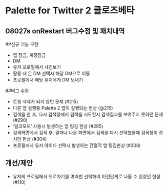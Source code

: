 # Palette for Twitter 2 클로즈베타
## 08027s onRestart 버그수정 및 패치내역

##신규 기능 구현
* 앱 잠금, 계정잠금
* DM
* 유저 프로필에서 사진보기
* 활동 내 온 DM 선택시 해당 DM으로 이동
* 프로필에서 해당 유저에게 DM 보내기

##버그 수정
* 트윗 삭제가 되지 않던 문제 (#215)
* 다른 앱 실행중 Palette 2 앱이 실행되는 현상 (@215)
* 검색을 한 후, 다시 검색창에서 검색을 시도할시 검색결과를 보여주지 못하던 문제 (#290)
* ‘일코모드’ 사용시 발생하는 앱 팅김 현상 (#295)
* 검색화면에서 검색 후, 결과나 나온 화면에서 검색을 다시 선택했을때 검색창이 겹치던 현상 (#304)
* 프로필에서 유저 아이디 선택시 발생하는 간혈적 앱 팅김현상 (#306)

## 개선/제안
* 유저의 프로필에서 뒤로가기를 여러번 선택해야 이전단계로 나올 수 있었던 현상 (#110)
